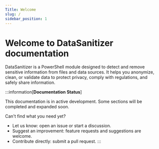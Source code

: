 ```yaml
---
Title: Welcome
slug: /
sidebar_position: 1
---
```


# Welcome to DataSanitizer documentation

DataSanitizer is a PowerShell module designed to detect and remove sensitive information from files and data sources. It helps you anonymize, clean, or validate data to protect privacy, comply with regulations, and safely share information.

:::information[**Documentation Status**]

This documentation is in active development. Some sections will be completed and expanded soon.

Can't find what you need yet?
- Let us know: open an issue or start a discussion.
- Suggest an improvement: feature requests and suggestions are welcome.
- Contribute directly: submit a pull request.
:::

